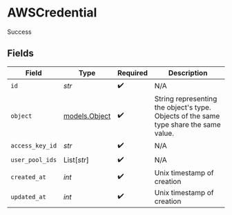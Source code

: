 # AWSCredential

Success


## Fields

| Field                                                                                  | Type                                                                                   | Required                                                                               | Description                                                                            |
| -------------------------------------------------------------------------------------- | -------------------------------------------------------------------------------------- | -------------------------------------------------------------------------------------- | -------------------------------------------------------------------------------------- |
| `id`                                                                                   | *str*                                                                                  | :heavy_check_mark:                                                                     | N/A                                                                                    |
| `object`                                                                               | [models.Object](../models/object.md)                                                   | :heavy_check_mark:                                                                     | String representing the object's type. Objects of the same type share the same value.<br/> |
| `access_key_id`                                                                        | *str*                                                                                  | :heavy_check_mark:                                                                     | N/A                                                                                    |
| `user_pool_ids`                                                                        | List[*str*]                                                                            | :heavy_check_mark:                                                                     | N/A                                                                                    |
| `created_at`                                                                           | *int*                                                                                  | :heavy_check_mark:                                                                     | Unix timestamp of creation<br/>                                                        |
| `updated_at`                                                                           | *int*                                                                                  | :heavy_check_mark:                                                                     | Unix timestamp of creation<br/>                                                        |